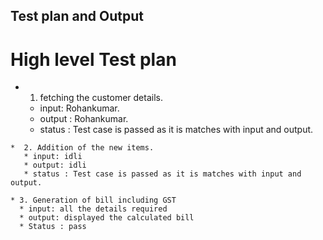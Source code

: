 

  ## Test plan and Output

  # High level Test plan
   * 1. fetching the customer details.
      * input: Rohankumar.
      * output : Rohankumar.
      * status : Test case is passed as it is matches with input and output.

    *  2. Addition of the new items.
       * input: idli
       * output: idli
       * status : Test case is passed as it is matches with input and output.

    * 3. Generation of bill including GST
      * input: all the details required
      * output: displayed the calculated bill
      * Status : pass
       
    